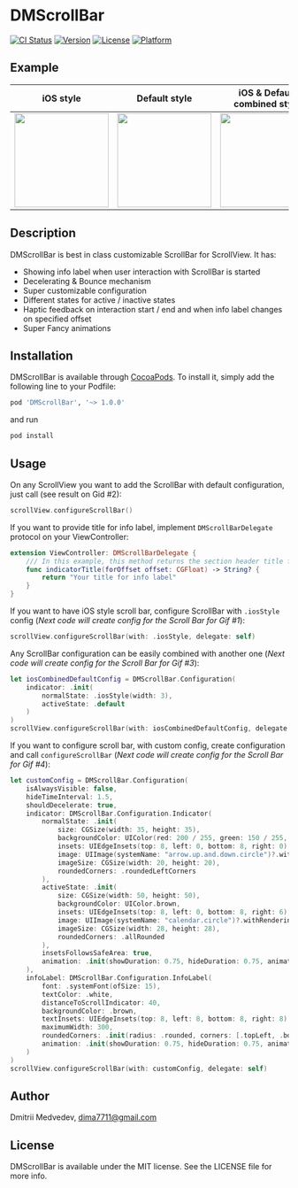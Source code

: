 # DMScrollBar

[![CI Status](https://img.shields.io/travis/batanus/DMScrollBar.svg?style=flat)](https://travis-ci.org/batanus/DMScrollBar)
[![Version](https://img.shields.io/cocoapods/v/DMScrollBar.svg?style=flat)](https://cocoapods.org/pods/DMScrollBar)
[![License](https://img.shields.io/cocoapods/l/DMScrollBar.svg?style=flat)](https://cocoapods.org/pods/DMScrollBar)
[![Platform](https://img.shields.io/cocoapods/p/DMScrollBar.svg?style=flat)](https://cocoapods.org/pods/DMScrollBar)

## Example
iOS style | Default style | iOS & Default combined style  | Absolutely custom style | Easy to change
:-: | :-: | :-: | :-: | :-:
| <img width="170" src="https://user-images.githubusercontent.com/25244017/209937427-7274d753-c4f1-45f8-93be-659b7d3b4434.gif"> | <img width="170" src="https://user-images.githubusercontent.com/25244017/209937470-d76a558c-6350-4d96-a142-13a6ef32e0f8.gif"> | <img width="170" src="https://user-images.githubusercontent.com/25244017/209937479-e7acbbd1-fba1-4fa8-a34f-9bb4b3ee790e.gif"> | <img width="170" src="https://user-images.githubusercontent.com/25244017/209937494-f61232a5-319a-4f88-abaf-b9340105746a.gif"> | <img width="170" src="https://user-images.githubusercontent.com/25244017/209937517-be2e6f54-53f9-447d-ad38-4fab39624551.gif">



## Description 

DMScrollBar is best in class customizable ScrollBar for ScrollView. It has: 
- Showing info label when user interaction with ScrollBar is started
- Decelerating & Bounce mechanism 
- Super customizable configuration
- Different states for active / inactive states
- Haptic feedback on interaction start / end and when info label changes on specified offset
- Super Fancy animations


## Installation

DMScrollBar is available through [CocoaPods](https://cocoapods.org). To install
it, simply add the following line to your Podfile:

```ruby
pod 'DMScrollBar', '~> 1.0.0'
```
and run 

```ruby
pod install
```

## Usage

On any ScrollView you want to add the ScrollBar with default configuration, just call (see result on Gid #2):
```swift
scrollView.configureScrollBar()
```


If you want to provide title for info label, implement `DMScrollBarDelegate` protocol on your ViewController:
```swift
extension ViewController: DMScrollBarDelegate {
    /// In this example, this method returns the section header title for the top visible section
    func indicatorTitle(forOffset offset: CGFloat) -> String? {
        return "Your title for info label"
    }
}
```


If you want to have iOS style scroll bar, configure ScrollBar with `.iosStyle` config (_Next code will create config for the Scroll Bar for Gif #1_):
```swift
scrollView.configureScrollBar(with: .iosStyle, delegate: self)
```


Any ScrollBar configuration can be easily combined with another one (_Next code will create config for the Scroll Bar for Gif #3_):
```swift
let iosCombinedDefaultConfig = DMScrollBar.Configuration(
    indicator: .init(
        normalState: .iosStyle(width: 3),
        activeState: .default
    )
)
scrollView.configureScrollBar(with: iosCombinedDefaultConfig, delegate: self)
```


If you want to configure scroll bar, with custom config, create configuration and call `configureScrollBar` (_Next code will create config for the Scroll Bar for Gif #4_):
```swift
let customConfig = DMScrollBar.Configuration(
    isAlwaysVisible: false,
    hideTimeInterval: 1.5,
    shouldDecelerate: true,
    indicator: DMScrollBar.Configuration.Indicator(
        normalState: .init(
            size: CGSize(width: 35, height: 35),
            backgroundColor: UIColor(red: 200 / 255, green: 150 / 255, blue: 80 / 255, alpha: 1),
            insets: UIEdgeInsets(top: 8, left: 0, bottom: 8, right: 0),
            image: UIImage(systemName: "arrow.up.and.down.circle")?.withRenderingMode(.alwaysOriginal).withTintColor(UIColor.white),
            imageSize: CGSize(width: 20, height: 20),
            roundedCorners: .roundedLeftCorners
        ),
        activeState: .init(
            size: CGSize(width: 50, height: 50),
            backgroundColor: UIColor.brown,
            insets: UIEdgeInsets(top: 8, left: 0, bottom: 8, right: 6),
            image: UIImage(systemName: "calendar.circle")?.withRenderingMode(.alwaysOriginal).withTintColor(UIColor.cyan),
            imageSize: CGSize(width: 28, height: 28),
            roundedCorners: .allRounded
        ),
        insetsFollowsSafeArea: true,
        animation: .init(showDuration: 0.75, hideDuration: 0.75, animationType: .fadeAndSide)
    ),
    infoLabel: DMScrollBar.Configuration.InfoLabel(
        font: .systemFont(ofSize: 15),
        textColor: .white,
        distanceToScrollIndicator: 40,
        backgroundColor: .brown,
        textInsets: UIEdgeInsets(top: 8, left: 8, bottom: 8, right: 8),
        maximumWidth: 300,
        roundedCorners: .init(radius: .rounded, corners: [.topLeft, .bottomRight]),
        animation: .init(showDuration: 0.75, hideDuration: 0.75, animationType: .fadeAndSide)
    )
)
scrollView.configureScrollBar(with: customConfig, delegate: self)
```

## Author

Dmitrii Medvedev, dima7711@gmail.com

## License

DMScrollBar is available under the MIT license. See the LICENSE file for more info.
